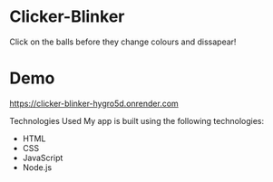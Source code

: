 # Clicker-Blinker
Click on the balls before they change colours and dissapear!

# Demo
https://clicker-blinker-hygro5d.onrender.com

Technologies Used
My app is built using the following technologies:

- HTML
- CSS
- JavaScript
- Node.js
